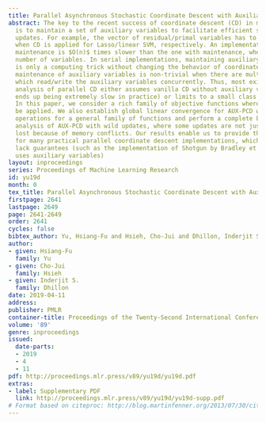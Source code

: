 ```yaml
---
title: Parallel Asynchronous Stochastic Coordinate Descent with Auxiliary Variables
abstract: The key to the recent success of coordinate descent (CD) in many applications
  is to maintain a set of auxiliary variables to facilitate efficient single variable
  updates. For example, the vector of residual/primal variables has to be maintained
  when CD is applied for Lasso/linear SVM, respectively. An implementation without
  maintenance is $O(n)$ times slower than the one with maintenance, where n is the
  number of variables. In serial implementations, maintaining auxiliary variables
  is only a computing trick without changing the behavior of coordinate descent. However,
  maintenance of auxiliary variables is non-trivial when there are multiple threads/workers
  which read/write the auxiliary variables concurrently. Thus, most existing theoretical
  analysis of parallel CD either assumes vanilla CD without auxiliary variables (which
  ends up being extremely slow in practice) or limits to a small class of problems.
  In this paper, we consider a rich family of objective functions where AUX-PCD can
  be applied. We also establish global linear convergence for AUX-PCD with atomic
  operations for a general family of functions and perform a complete backward error
  analysis of AUX-PCD with wild updates, where some updates are not just delayed but
  lost because of memory conflicts. Our results enable us to provide theoretical guarantees
  for many practical parallel coordinate descent implementations, which currently
  lack guarantees (such as the implementation of Shotgun by Bradley et al. 2011, which
  uses auxiliary variables)
layout: inproceedings
series: Proceedings of Machine Learning Research
id: yu19d
month: 0
tex_title: Parallel Asynchronous Stochastic Coordinate Descent with Auxiliary Variables
firstpage: 2641
lastpage: 2649
page: 2641-2649
order: 2641
cycles: false
bibtex_author: Yu, Hsiang-Fu and Hsieh, Cho-Jui and Dhillon, Inderjit S.
author:
- given: Hsiang-Fu
  family: Yu
- given: Cho-Jui
  family: Hsieh
- given: Inderjit S.
  family: Dhillon
date: 2019-04-11
address: 
publisher: PMLR
container-title: Proceedings of the Twenty-Second International Conference on Artificial Intelligence and Statistics
volume: '89'
genre: inproceedings
issued:
  date-parts:
  - 2019
  - 4
  - 11
pdf: http://proceedings.mlr.press/v89/yu19d/yu19d.pdf
extras:
- label: Supplementary PDF
  link: http://proceedings.mlr.press/v89/yu19d/yu19d-supp.pdf
# Format based on citeproc: http://blog.martinfenner.org/2013/07/30/citeproc-yaml-for-bibliographies/
---
```

